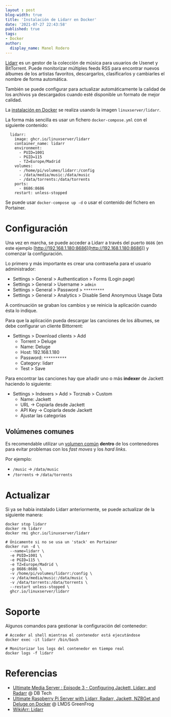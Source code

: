 ```yaml
---
layout : post
blog-width: true
title: 'Instalación de Lidarr en Docker'
date: '2021-07-27 22:43:58'
published: true
tags:
- Docker
author:
  display_name: Manel Rodero
---
```


[Lidarr](https://lidarr.audio/) es un gestor de la colección de música para usuarios de Usenet y BitTorrent. Puede monitorizar múltiples feeds RSS para encontrar nuevos álbumes de los artistas favoritos, descargarlos, clasificarlos y cambiarles el nombre de forma automática.

También se puede configurar para actualizar automáticamente la calidad de los archivos ya descargados cuando esté disponible un formato de mejor calidad.

La [instalación en Docker](https://hub.docker.com/r/linuxserver/lidarr) se realiza usando la imagen `linuxserver/lidarr`.

La forma más sencilla es usar un fichero `docker-compose.yml` con el siguiente contenido:

```
  lidarr:
    image: ghcr.io/linuxserver/lidarr
    container_name: lidarr
    environment:
      - PUID=1001
      - PGID=115
      - TZ=Europe/Madrid
    volumes:
      - /home/pi/volumes/lidarr:/config
      - /data/media/music:/data/music
      - /data/torrents:/data/torrents
    ports:
      - 8686:8686
    restart: unless-stopped
```

Se puede usar `docker-compose up -d` o usar el contenido del fichero en Portainer.

# Configuración

Una vez en marcha, se puede acceder a Lidarr a través del puerto `8686` (en este ejemplo [http://192.168.1.180:8686](http://192.168.1.180:8686)) y comenzar la configuración.

Lo primero y más importante es crear una contraseña para el usuario administrador:

* Settings > General > Authentication > Forms (Login page)
* Settings > General > Username > `admin`
* Settings > General > Password > `*********`
* Settings > General > Analytics > Disable Send Anonymous Usage Data

A continuación se graban los cambios y se reinicia la aplicación cuando ésta lo indique.

Para que la aplicación pueda descargar las canciones de los álbumes, se debe configurar un cliente Bittorrent:

* Settings > Download clients > Add
  * Torrent > Deluge
  * Name: Deluge
  * Host: 192.168.1.180
  * Password: `**********`
  * Category: lidarr
  * Test > Save
  
Para encontrar las canciones hay que añadir uno o más **indexer** de Jackett haciendo lo siguiente:

* Settings > Indexers > Add > Torznab > Custom
  * Name: Jackett
  * URL &rarr; Copiarla desde Jackett
  * API Key &rarr; Copiarla desde Jackett
  * Ajustar las categorías

## Volúmenes comunes

Es recomendable utilizar un [volumen común](https://lidarr.audio/#downloads-v1-docker) **dentro** de los contenedores para evitar problemas con los _fast moves_ y los _hard links_.

Por ejemplo:

* `/music` &rarr; `/data/music`
* `/torrents` &rarr; `/data/torrents`

# Actualizar

Si ya se había instalado Lidarr anteriormente, se puede actualizar de la siguiente manera:

```
docker stop lidarr
docker rm lidarr
docker rmi ghcr.io/linuxserver/lidarr

# Únicamente si no se usa un 'stack' en Portainer
docker run -d \
  --name=lidarr \
  -e PUID=1001 \
  -e PGID=115 \
  -e TZ=Europe/Madrid \
  -p 8686:8686 \
  -v /home/pi/volumes/lidarr:/config \
  -v /data/media/music:/data/music \
  -v /data/torrents:/data/torrents \  
  --restart unless-stopped \
  ghcr.io/linuxserver/lidarr

```

# Soporte

Algunos comandos para gestionar la configuración del contenedor:

```
# Acceder al shell mientras el contenedor está ejecutándose
docker exec -it lidarr /bin/bash

# Monitorizar los logs del contenedor en tiempo real
docker logs -f lidarr
```

# Referencias

* [Ultimate Media Server : Episode 3 - Configuring Jackett, Lidarr, and Radarr](https://youtu.be/uvc4TnhVecA) @ DB Tech
* [Ultimate Raspberry Pi Server with Lidarr, Radarr, Jackett, NZBGet and Deluge on Docker](https://www.youtube.com/watch?v=oLxsSQIqOMw) @ LMDS GreenFrog
* [WikiArr: Lidarr](https://wiki.servarr.com/lidarr)
